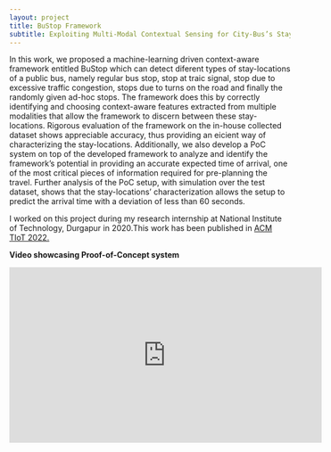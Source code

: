```yaml
---
layout: project
title: BuStop Framework
subtitle: Exploiting Multi-Modal Contextual Sensing for City-Bus’s Stay Location Characterization
---
```

In this work, we proposed a machine-learning driven context-aware framework entitled BuStop which can detect diferent types of stay-locations of a public bus, namely regular bus stop, stop at traic signal, stop due to excessive traffic congestion, stops due to turns on the road and finally the randomly given ad-hoc stops. The framework does this by correctly identifying and choosing context-aware features extracted from multiple modalities that allow the framework to discern between these stay-locations. Rigorous evaluation of the framework on the in-house collected dataset shows appreciable accuracy, thus providing an eicient way of characterizing the stay-locations. Additionally, we also develop a PoC system on top of the developed framework to analyze and identify the framework’s potential in providing an accurate expected time of arrival, one of the most critical pieces of information required for pre-planning the travel. Further analysis of the PoC setup, with simulation over the test dataset, shows that the stay-locations’ characterization allows the setup to predict the arrival time with a deviation of less than 60 seconds.

I worked on this project during my research internship at National Institute of Technology, Durgapur in 2020.This work has been published in <a href="https://dl.acm.org/doi/10.1145/3549548" target="_blank">ACM TIoT 2022.</a>

**Video showcasing Proof-of-Concept system** <br/>
<iframe width="560" height="315" src="https://www.youtube.com/embed/wpysoD9xvqI?si=DCV7kLyiOOHdpU-m" title="YouTube video player" frameborder="0" allow="accelerometer; autoplay; clipboard-write; encrypted-media; gyroscope; picture-in-picture; web-share" referrerpolicy="strict-origin-when-cross-origin" allowfullscreen></iframe>